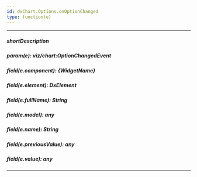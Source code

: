 ```yaml
---
id: dxChart.Options.onOptionChanged
type: function(e)
---
```

---
##### shortDescription
<!-- Description goes here -->

##### param(e): viz/chart:OptionChangedEvent
<!-- Description goes here -->

##### field(e.component): {WidgetName}
<!-- Description goes here -->

##### field(e.element): DxElement
<!-- Description goes here -->

##### field(e.fullName): String
<!-- Description goes here -->

##### field(e.model): any
<!-- Description goes here -->

##### field(e.name): String
<!-- Description goes here -->

##### field(e.previousValue): any
<!-- Description goes here -->

##### field(e.value): any
<!-- Description goes here -->

---
<!-- Description goes here -->